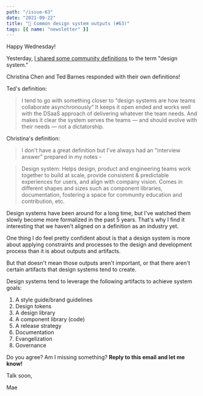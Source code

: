 ```yaml
---
path: "/issue-63"
date: "2021-09-22"
title: "💍 Common design system outputs (#63)"
tags: [{ name: "newsletter" }]
---
```


Happy Wednesday!

Yesterday, [I shared some community definitions](/newsletter/62/) to the term "design system."

Christina Chen and Ted Barnes responded with their own definitions!

Ted's definition:

> I tend to go with something closer to “design systems are how teams collaborate asynchronously” It keeps it open ended and works well with the DSaaS approach of delivering whatever the team needs. And makes it clear the system serves the teams — and should evolve with their needs — not a dictatorship.

Christina's definition:

> I don't have a great definition but I've always had an "interview answer" prepared in my notes -

> Design system: Helps design, product and engineering teams work together to build at scale, provide consistent & predictable experiences for users, and align with company vision. Comes in different shapes and sizes such as component libraries, documentation, fostering a space for community education and contribution, etc.

Design systems have been around for a long time, but I've watched them slowly become more formalized in the past 5 years. That's why I find it interesting that we haven't aligned on a definition as an industry yet.

One thing I do feel pretty confident about is that a design system is more about applying constraints and processes to the design and development process than it is about outputs and artifacts.

But that doesn't mean those outputs aren't important, or that there aren't certain artifacts that design systems tend to create.

Design systems tend to leverage the following artifacts to achieve system goals:

1. A style guide/brand guidelines
2. Design tokens
3. A design library
4. A component library (code)
5. A release strategy
6. Documentation
7. Evangelization
8. Governance

Do you agree? Am I missing something? **Reply to this email and let me know!**

Talk soon,

Mae
